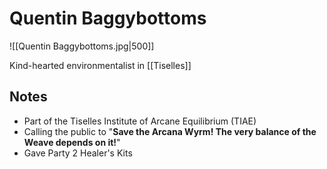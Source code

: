 # Quentin Baggybottoms

![[Quentin Baggybottoms.jpg|500]]

Kind-hearted environmentalist in [[Tiselles]]

## Notes

- Part of the Tiselles Institute of Arcane Equilibrium (TIAE)
- Calling the public to "**Save the Arcana Wyrm! The very balance of the Weave depends on it!**"
- Gave Party 2 Healer's Kits